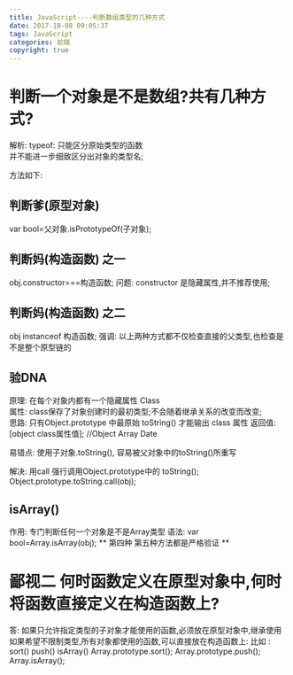```yaml
---
title: JavaScript----判断数组类型的几种方式
date: 2017-10-08 09:05:37
tags: JavaScript
categories: 前端
copyright: true
---
```


# 判断一个对象是不是数组?共有几种方式?
解析: typeof: 只能区分原始类型的函数   
     并不能进一步细致区分出对象的类型名;

方法如下:
## 判断爹(原型对象)  
  var bool=父对象.isPrototypeOf(子对象);
## 判断妈(构造函数) 之一
  obj.constructor===构造函数;
  问题: constructor 是隐藏属性,并不推荐使用;
## 判断妈(构造函数) 之二
  obj instanceof 构造函数;
强调: 以上两种方式都不仅检查直接的父类型,也检查是不是整个原型链的
## 验DNA
  原理: 在每个对象内都有一个隐藏属性 Class   
  属性: class保存了对象创建时的最初类型;不会随着继承关系的改变而改变;  
  思路: 只有Object.prototype 中最原始 toString() 才能输出 class 属性
  返回值: [object class属性值];  //Object Array Date  

  易错点: 使用子对象.toString(), 容易被父对象中的toString()所重写  

  解决: 用call 强行调用Object.prototype中的 toString();
  Object.prototype.toString.call(obj);
## isArray()
  作用: 专门判断任何一个对象是不是Array类型
  语法: var bool=Array.isArray(obj);
** 第四种 第五种方法都是严格验证  **

# 鄙视二 何时函数定义在原型对象中,何时将函数直接定义在构造函数上?
答: 如果只允许指定类型的子对象才能使用的函数,必须放在原型对象中,继承使用
    如果希望不限制类型,所有对象都使用的函数,可以直接放在构造函数上:
比如 : sort()    push()   isArray()
    Array.prototype.sort();
    Array.prototype.push();
    Array.isArray();